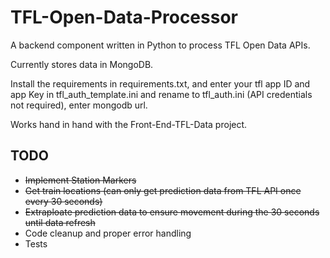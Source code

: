 # TFL-Open-Data-Processor
A backend component written in Python to process TFL Open Data APIs.


Currently stores data in MongoDB.

Install the requirements in requirements.txt, and enter your tfl app ID and app Key in tfl_auth_template.ini and rename to tfl_auth.ini (API credentials not required), enter mongodb url.

Works hand in hand with the Front-End-TFL-Data project.

## TODO
- ~~Implement Station Markers~~
- ~~Get train locations (can only get prediction data from TFL API once every 30 seconds)~~
- ~~Extraploate prediction data to ensure movement during the 30 seconds until data refresh~~
- Code cleanup and proper error handling
- Tests

